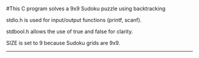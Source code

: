 #This C program solves a 9x9 Sudoku puzzle using backtracking


stdio.h is used for input/output functions (printf, scanf).

stdbool.h allows the use of true and false for clarity.

SIZE is set to 9 because Sudoku grids are 9x9.

-------------------------------------------------------------


